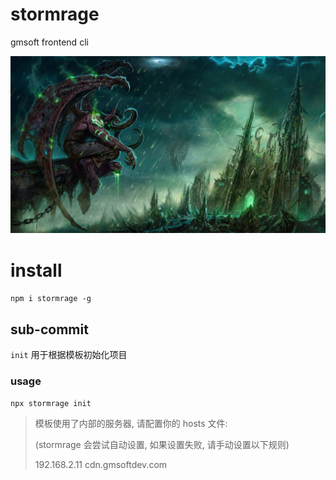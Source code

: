 # stormrage

gmsoft frontend cli

![Illidan Stormrage](img/Illidan%20Stormrage.jpg)

# install

`npm i stormrage -g`

## sub-commit

`init` 用于根据模板初始化项目

### usage

`npx stormrage init`

> 模板使用了内部的服务器, 请配置你的 hosts 文件:
>
> (stormrage 会尝试自动设置, 如果设置失败, 请手动设置以下规则)
>
> 192.168.2.11 cdn.gmsoftdev.com
